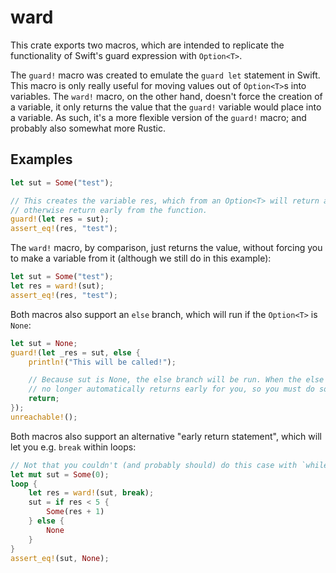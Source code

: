 # ward

This crate exports two macros, which are intended to replicate the functionality of Swift's
guard expression with `Option<T>`.

The `guard!` macro was created to emulate the `guard let` statement in Swift. This macro is only
really useful for moving values out of `Option<T>`s into variables.
The `ward!` macro, on the other hand, doesn't force the creation of a variable, it only returns
the value that the `guard!` variable would place into a variable. As such, it's a more flexible
version of the `guard!` macro; and probably also somewhat more Rustic.

## Examples

```rust
let sut = Some("test");

// This creates the variable res, which from an Option<T> will return a T if it is Some(T), and will
// otherwise return early from the function.
guard!(let res = sut);
assert_eq!(res, "test");
```

The `ward!` macro, by comparison, just returns the value, without forcing you to make a variable
from it (although we still do in this example):

```rust
let sut = Some("test");
let res = ward!(sut);
assert_eq!(res, "test");
```

Both macros also support an `else` branch, which will run if the `Option<T>` is `None`:

```rust
let sut = None;
guard!(let _res = sut, else {
    println!("This will be called!");

    // Because sut is None, the else branch will be run. When the else branch is invoked, guard!
    // no longer automatically returns early for you, so you must do so yourself if you want it.
    return;
});
unreachable!();
```

Both macros also support an alternative "early return statement", which will let you e.g.
`break` within loops:

```rust
// Not that you couldn't (and probably should) do this case with `while let Some(res) = sut`...
let mut sut = Some(0);
loop {
    let res = ward!(sut, break);
    sut = if res < 5 {
        Some(res + 1)
    } else {
        None
    }
}
assert_eq!(sut, None);
```

